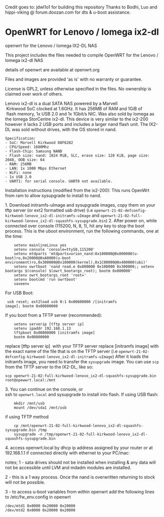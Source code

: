 Credit goes to: jdwl1o1 for building this repository
Thanks to Bodhi, Luo and hippi-viking @ forum.doozan.com for dts & u-boot assistance.

# OpenWRT for Lenovo / Iomega ix2-dl
openwrt for the Lenovo / Iomega IX2-DL NAS

This project includes the files needed to compile OpenWRT for the Lenovo / Iomega ix2-dl NAS

details of openwrt are available at openwrt.org  

Files and images are provided 'as is' with no warranty or guarantee.

License is GPL2, unless otherwise specified in the files. No ownership is claimed over work of others.


Lenovo ix2-dl is a dual SATA NAS powered by a Marvell
 Kirkwood SoC clocked at 1.6GHz. It has 256MB of RAM and 1GiB of
 flash memory, 1x USB 2.0 and 1x 1Gbit/s NIC. 
 Was also sold by Iomega as the Iomega StorCentre ix2-dl.
 This device is very similar to the ix2-200 however it lacks 2 USB ports and includes 
 a larger nand flash unit. The IX2-DL was sold without drives, with the OS stored in nand.
```
Specification:
- SoC: Marvell Kirkwood 88F6282
- CPU/Speed: 1600Mhz
- Flash-Chip: Samsung NAND
- Flash size: nand: 1024 MiB, SLC, erase size: 128 KiB, page size: 2048, OOB size: 64
- RAM: 256MB
- LAN: 1x 1000 Mbps Ethernet
- WiFi: none
- 1x USB 2.0
- UART1: for serial console. UART0 not available.
```
Installation instructions (modified from the ix2-200): 
This runs OpenWrt from ram to allow sysupgrade to install to nand.

1. Download initramfs-uImage and sysupgrade images, copy them on your tftp server (or ext2 formatted usb drive)
(i.e `openwrt-21-02-defconfig-kirkwood-lenovo_ix2-dl-initramfs-uImage` and `openwrt-21-02-full-kirkwood-lenovo_ix2-dl-squashfs-sysupgrade.bin`)
2. After power on, while connected over console (115200, N, 8, 1), hit any key to stop the boot process. 
This is the uboot environment, run the following commands, one at the time:
```
    setenv mainlineLinux yes
    setenv console 'console=ttyS0,115200'
    setenv mtdparts 'mtdparts=orion_nand:0x100000@0x000000(u-boot)ro,0x20000@0xA0000(u-boot environment)ro,0x300000@0x100000(kernel),0x1C00000@0x400000(ubi)'
    setenv owrtboot 'nand read.e 0x800000 0x100000 0x300000;; setenv bootargs $(console) $(owrt_bootargs_root); bootm 0x800000'
    setenv owrt_bootargs_root 'root='
    setenv bootcmd 'run owrtboot'
    saveenv
```
For USB Boot:   
```
 usb reset; ext2load usb 0:1 0x00800000 /[initramfs image]; bootm 0x00800000
```
If you boot from a TFTP server (recommended):
```
    setenv serverip [tftp server ip]    
    setenv ipaddr 192.168.1.13
    tftpboot 0x00800000 [initramfs image]
    bootm 0x00800000
```
replace [tftp server ip]  with your TFTP server
replace [initramfs image] with the exact name of the file that is on the TFTP server (i.e `openwrt-21-02-defconfig-kirkwood-lenovo_ix2-dl-initramfs-uImage`)
After it loads the initramfs image, you need to transfer the `sysupgrade` image. You can use `scp` from the TFTP server to the IX2-DL, like so:
```
scp openwrt-21-02-full-kirkwood-lenovo_ix2-dl-squashfs-sysupgrade.bin root@opewwrt.local:/mnt
```
3. You can continue on the console, or ssh to `openwrt.local` and sysupgrade to install into flash.
If using USB flash:
```
    mkdir /mnt/usb
    mount /dev/sda1 /mnt/usb
```
if using TFTP method
```
    cp /mnt/openwrt-21-02-full-kirkwood-lenovo_ix2-dl-squashfs-sysupgrade.bin /tmp   
    sysupgrade -n /tmp/openwrt-21-02-full-kirkwood-lenovo_ix2-dl-squashfs-sysupgrade.bin
```
4. access openwrt.local by dhcp ip address assigned by your router or at 192.168.1.1 if connected directly with ethernet to your PC/mac:

notes;
1 - sata drives should not be installed when installing & any data will not be accessible until LVM and mdadm modules are installed.

2 - this is a 1 way process. Once the nand is overwritten returning to stock will not be possible.

3 - to access u-boot variables from within openwrt add the following lines to /etc/fw_env.config in openwrt
```
/dev/mtd1 0x0000 0x20000 0x20000
/dev/mtd2 0x0000 0x20000 0x20000
```
